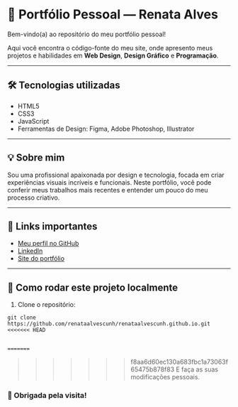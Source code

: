 # 🌸 Portfólio Pessoal — Renata Alves

Bem-vindo(a) ao repositório do meu portfólio pessoal!

Aqui você encontra o código-fonte do meu site, onde apresento meus projetos e habilidades em **Web Design**, **Design Gráfico** e **Programação**.

---

## 🛠️ Tecnologias utilizadas

- HTML5  
- CSS3  
- JavaScript  
- Ferramentas de Design: Figma, Adobe Photoshop, Illustrator

---

## 💡 Sobre mim

Sou uma profissional apaixonada por design e tecnologia, focada em criar experiências visuais incríveis e funcionais. Neste portfólio, você pode conferir meus trabalhos mais recentes e entender um pouco do meu processo criativo.

---

## 🔗 Links importantes

- [Meu perfil no GitHub](https://github.com/renataalvescunh)  
- [LinkedIn](https://www.linkedin.com/in/renataalvescunh)  
- [Site do portfólio](https://renataalvescunh.github.io)

---

## 📄 Como rodar este projeto localmente

1. Clone o repositório:  
```
git clone https://github.com/renataalvescunh/renataalvescunh.github.io.git
<<<<<<< HEAD


=======
```
>>>>>>> f8aa6d60ec130a683fbc1a73063f65475b878f83
E faça as suas modificações pessoais.

### 💟 Obrigada pela visita!

